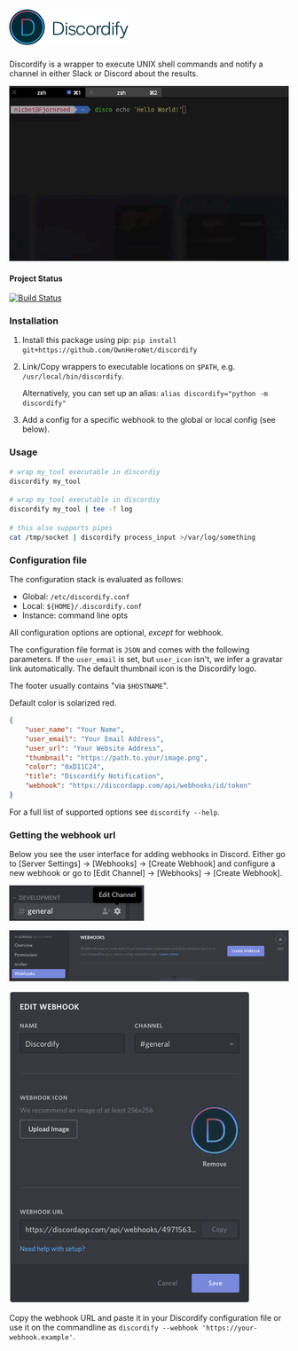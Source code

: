 
# ![Logo](logo-dark/logo.png)

Discordify is a wrapper to execute UNIX shell commands and notify a channel in either Slack or Discord about the results.

![Demo](screenshots/demo.gif)

#### Project Status

[![Build Status](https://travis-ci.com/OwnHeroNet/discordify.svg?branch=master)](https://travis-ci.com/OwnHeroNet/discordify)

### Installation

1. Install this package using pip:
    `pip install git+https://github.com/OwnHeroNet/discordify`
2. Link/Copy wrappers to executable locations on `$PATH`, e.g. `/usr/local/bin/discordify`.

    Alternatively, you can set up an alias: `alias discordify="python -m discordify"`
3. Add a config for a specific webhook to the global or local config (see below).

### Usage

```bash
# wrap my_tool executable in discordiy
discordify my_tool

# wrap my_tool executable in discordiy
discordify my_tool | tee -f log

# this also supports pipes
cat /tmp/socket | discordify process_input >/var/log/something
```

### Configuration file

The configuration stack is evaluated as follows:

- Global: `/etc/discordify.conf`
- Local: `${HOME}/.discordify.conf`
- Instance: command line opts

All configuration options are optional, _except_ for webhook.

The configuration file format is `JSON` and comes with the following parameters.
If the `user_email` is set, but `user_icon` isn't, we infer a gravatar link
automatically. The default thumbnail icon is the Discordify logo.

The footer usually contains "via `$HOSTNAME`".

Default color is solarized red.

```json
{
    "user_name": "Your Name",
    "user_email": "Your Email Address",
    "user_url": "Your Website Address",
    "thumbnail": "https://path.to.your/image.png",
    "color": "0xD11C24",
    "title": "Discordify Notification",
    "webhook": "https://discordapp.com/api/webhooks/id/token"
}
```

For a full list of supported options see `discordify --help`.

### Getting the webhook url

Below you see the user interface for adding webhooks in Discord.
Either go to [Server Settings] -> [Webhooks] -> [Create Webhook] and configure a new webhook or go to
[Edit Channel] -> [Webhooks] -> [Create Webhook].

![WebHook UI in Discord](screenshots/webhook_generation_discord_1.png)

![WebHook UI in Discord](screenshots/webhook_generation_discord_2.png)

![WebHook UI in Discord](screenshots/webhook_generation_discord_3.png)

Copy the webhook URL and paste it in your Discordify configuration file or use it on the commandline
as `discordify --webhook 'https://your-webhook.example'`.
